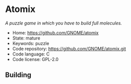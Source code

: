 # Atomix

_A puzzle game in which you have to build full molecules._

- Home: https://github.com/GNOME/atomix
- State: mature
- Keywords: puzzle
- Code repository: https://github.com/GNOME/atomix.git
- Code language: C
- Code license: GPL-2.0

## Building


